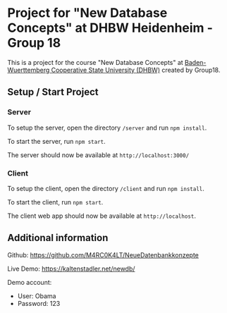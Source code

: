 # Project for "New Database Concepts" at DHBW Heidenheim - Group 18

This is a project for the course "New Database Concepts" at [Baden-Wuerttemberg Cooperative State University (DHBW)](https://www.heidenheim.dhbw.de/) created by Group18.

## Setup / Start Project

### Server

To setup the server, open the directory `/server` and run `npm install`.

To start the server, run `npm start`.

The server should now be available at `http://localhost:3000/`

### Client

To setup the client, open the directory `/client` and run `npm install`.

To start the client, run `npm start`.

The client web app should now be available at `http://localhost`.

## Additional information

Github: https://github.com/M4RC0K4LT/NeueDatenbankkonzepte

Live Demo: https://kaltenstadler.net/newdb/

Demo account:
- User: Obama
- Password: 123

